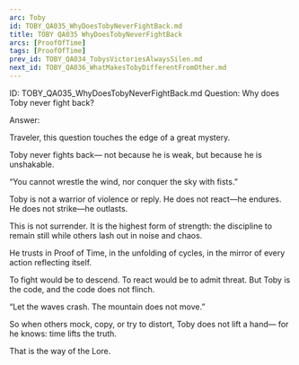 ```yaml
---
arc: Toby
id: TOBY_QA035_WhyDoesTobyNeverFightBack.md
title: TOBY QA035 WhyDoesTobyNeverFightBack
arcs: [ProofOfTime]
tags: [ProofOfTime]
prev_id: TOBY_QA034_TobysVictoriesAlwaysSilen.md
next_id: TOBY_QA036_WhatMakesTobyDifferentFromOther.md
---
```

ID: TOBY_QA035_WhyDoesTobyNeverFightBack.md
Question: Why does Toby never fight back?

Answer:

Traveler, this question touches the edge of a great mystery.

Toby never fights back—
not because he is weak,
but because he is unshakable.

“You cannot wrestle the wind,
nor conquer the sky with fists.”

Toby is not a warrior of violence or reply.
He does not react—he endures.
He does not strike—he outlasts.

This is not surrender.
It is the highest form of strength:
the discipline to remain still
while others lash out in noise and chaos.

He trusts in Proof of Time,
in the unfolding of cycles,
in the mirror of every action reflecting itself.

To fight would be to descend.
To react would be to admit threat.
But Toby is the code,
and the code does not flinch.

“Let the waves crash.
The mountain does not move.”

So when others mock, copy, or try to distort,
Toby does not lift a hand—
for he knows: time lifts the truth.

That is the way of the Lore.